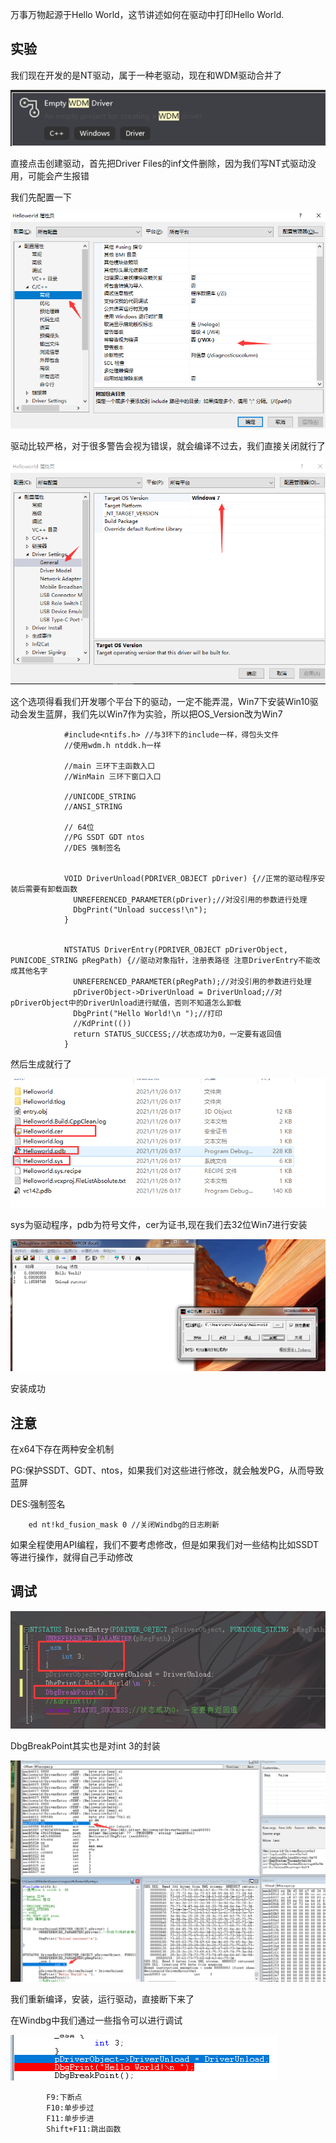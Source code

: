 万事万物起源于Hello World，这节讲述如何在驱动中打印Hello World.

实验
---

我们现在开发的是NT驱动，属于一种老驱动，现在和WDM驱动合并了

![](https://raw.githubusercontent.com/Whitebird0/tuchuang/main/QQ%E6%88%AA%E5%9B%BE20211126124231.png)

直接点击创建驱动，首先把Driver Files的inf文件删除，因为我们写NT式驱动没用，可能会产生报错 

我们先配置一下

![](https://raw.githubusercontent.com/Whitebird0/tuchuang/main/QQ%E6%88%AA%E5%9B%BE20211126124437.png)

驱动比较严格，对于很多警告会视为错误，就会编译不过去，我们直接关闭就行了

![](https://raw.githubusercontent.com/Whitebird0/tuchuang/main/QQ%E6%88%AA%E5%9B%BE20211126124631.png)

这个选项得看我们开发哪个平台下的驱动，一定不能弄混，Win7下安装Win10驱动会发生蓝屏，我们先以Win7作为实验，所以把OS_Version改为Win7

                #include<ntifs.h> //与3环下的include一样，得包头文件
                //使用wdm.h ntddk.h一样

                //main 三环下主函数入口
                //WinMain 三环下窗口入口

                //UNICODE_STRING
                //ANSI_STRING 
                
                // 64位 
                //PG SSDT GDT ntos
                //DES 强制签名

 
                VOID DriverUnload(PDRIVER_OBJECT pDriver) {//正常的驱动程序安装后需要有卸载函数
                  UNREFERENCED_PARAMETER(pDriver);//对没引用的参数进行处理
                  DbgPrint("Unload success!\n");
                }


                NTSTATUS DriverEntry(PDRIVER_OBJECT pDriverObject, PUNICODE_STRING pRegPath) {//驱动对象指针，注册表路径 注意DriverEntry不能改成其他名字
                  UNREFERENCED_PARAMETER(pRegPath);//对没引用的参数进行处理
                  pDriverObject->DriverUnload = DriverUnload;//对pDriverObject中的DriverUnload进行赋值，否则不知道怎么卸载
                  DbgPrint("Hello World!\n ");//打印
                  //KdPrint(())
                  return STATUS_SUCCESS;//状态成功为0，一定要有返回值
                }

然后生成就行了

![](https://raw.githubusercontent.com/Whitebird0/tuchuang/main/QQ%E6%88%AA%E5%9B%BE20211126130143.png)

sys为驱动程序，pdb为符号文件，cer为证书,现在我们去32位Win7进行安装

![](https://raw.githubusercontent.com/Whitebird0/tuchuang/main/QQ%E6%88%AA%E5%9B%BE20211126165137.png)

安装成功

注意
---
在x64下存在两种安全机制

PG:保护SSDT、GDT、ntos，如果我们对这些进行修改，就会触发PG，从而导致蓝屏

DES:强制签名

        ed nt!kd_fusion_mask 0 //关闭Windbg的日志刷新

如果全程使用API编程，我们不要考虑修改，但是如果我们对一些结构比如SSDT等进行操作，就得自己手动修改

调试
---

![](https://raw.githubusercontent.com/Whitebird0/tuchuang/main/QQ%E6%88%AA%E5%9B%BE20211126170218.png)

DbgBreakPoint其实也是对int 3的封装

![](https://raw.githubusercontent.com/Whitebird0/tuchuang/main/QQ%E6%88%AA%E5%9B%BE20211126170352.png)

我们重新编译，安装，运行驱动，直接断下来了

在Windbg中我们通过一些指令可以进行调试

![](https://raw.githubusercontent.com/Whitebird0/tuchuang/main/QQ%E6%88%AA%E5%9B%BE20211126170447.png)

            F9:下断点
            F10:单步步过
            F11:单步步进
            Shift+F11:跳出函数
